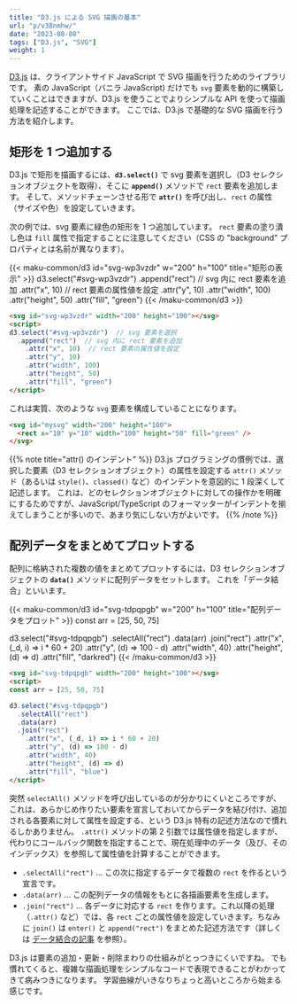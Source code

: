 ```yaml
---
title: "D3.js による SVG 描画の基本"
url: "p/v38nmhw/"
date: "2023-08-08"
tags: ["D3.js", "SVG"]
weight: 1
---
```


[D3.js](https://d3js.org/) は、クライアントサイド JavaScript で SVG 描画を行うためのライブラリです。
素の JavaScript（バニラ JavaScript) だけでも `svg` 要素を動的に構築していくことはできますが、D3.js を使うことでよりシンプルな API を使って描画処理を記述することができます。
ここでは、D3.js で基礎的な SVG 描画を行う方法を紹介します。


矩形を 1 つ追加する
----

D3.js で矩形を描画するには、__`d3.select()`__ で svg 要素を選択し（D3 セレクションオブジェクトを取得）、そこに __`append()`__ メソッドで `rect` 要素を追加します。
そして、メソッドチェーンさせる形で __`attr()`__ を呼び出し、`rect` の属性（サイズや色）を設定していきます。

次の例では、svg 要素に緑色の矩形を 1 つ追加しています。
`rect` 要素の塗り潰し色は `fill` 属性で指定することに注意してください（CSS の "background" プロパティとは名前が異なります）。

{{< maku-common/d3 id="svg-wp3vzdr" w="200" h="100" title="矩形の表示" >}}
d3.select("#svg-wp3vzdr")
  .append("rect")  // svg 内に rect 要素を追加
    .attr("x", 10)  // rect 要素の属性値を設定
    .attr("y", 10)
    .attr("width", 100)
    .attr("height", 50)
    .attr("fill", "green")
{{< /maku-common/d3 >}}

```html
<svg id="svg-wp3vzdr" width="200" height="100"></svg>
<script>
d3.select("#svg-wp3vzdr")  // svg 要素を選択
  .append("rect")  // svg 内に rect 要素を追加
    .attr("x", 10)  // rect 要素の属性値を設定
    .attr("y", 10)
    .attr("width", 100)
    .attr("height", 50)
    .attr("fill", "green")
</script>
```

これは実質、次のような `svg` 要素を構成していることになります。

```html
<svg id="mysvg" width="200" height="100">
  <rect x="10" y="10" width="100" height="50" fill="green" />
</svg>
```

{{% note title="attr() のインデント" %}}
D3.js プログラミングの慣例では、選択した要素（D3 セレクションオブジェクト）の属性を設定する `attr()` メソッド（あるいは `style()`、`classed()` など）のインデントを意図的に 1 段深くして記述します。
これは、どのセレクションオブジェクトに対しての操作かを明確にするためですが、JavaScript/TypeScript のフォーマッターがインデントを揃えてしまうことが多いので、あまり気にしない方がよいです。
{{% /note %}}


配列データをまとめてプロットする
----

配列に格納された複数の値をまとめてプロットするには、D3 セレクションオブジェクトの __`data()`__ メソッドに配列データをセットします。
これを「データ結合」といいます。

{{< maku-common/d3 id="svg-tdpqpgb" w="200" h="100" title="配列データをプロット" >}}
const arr = [25, 50, 75]

d3.select("#svg-tdpqpgb")
  .selectAll("rect")
  .data(arr)
  .join("rect")
    .attr("x", (_d, i) => i * 60 + 20)
    .attr("y", (d) => 100 - d)
    .attr("width", 40)
    .attr("height", (d) => d)
    .attr("fill", "darkred")
{{< /maku-common/d3 >}}

```html
<svg id="svg-tdpqpgb" width="200" height="100"></svg>
<script>
const arr = [25, 50, 75]

d3.select("#svg-tdpqpgb")
  .selectAll("rect")
  .data(arr)
  .join("rect")
    .attr("x", (_d, i) => i * 60 + 20)
    .attr("y", (d) => 100 - d)
    .attr("width", 40)
    .attr("height", (d) => d)
    .attr("fill", "blue")
</script>
```

突然 `selectAll()` メソッドを呼び出しているのが分かりにくいところですが、これは、あらかじめ作りたい要素を宣言しておいてからデータを結び付け、追加される各要素に対して属性を設定する、という D3.js 特有の記述方法なので慣れるしかありません。
`.attr()` メソッドの第 2 引数では属性値を指定しますが、代わりにコールバック関数を指定することで、現在処理中のデータ（及び、そのインデックス）を参照して属性値を計算することができます。

- `.selectAll("rect")` ... この次に指定するデータで複数の `rect` を作るという宣言です。
- `.data(arr)` ... この配列データの情報をもとに各描画要素を生成します。
- `.join("rect")` ... 各データに対応する `rect` を作ります。これ以降の処理（`.attr()` など）では、各 `rect` ごとの属性値を設定していきます。ちなみに `join()` は `enter()` と `append("rect")` をまとめた記述方法です（詳しくは [データ結合の記事](/p/bp2btie/) を参照）。

D3.js は要素の追加・更新・削除まわりの仕組みがとっつきにくいですね。
でも慣れてくると、複雑な描画処理をシンプルなコードで表現できることがわかってきて病みつきになります。
学習曲線がいきなりちょっと高いところから始まる感じです。


